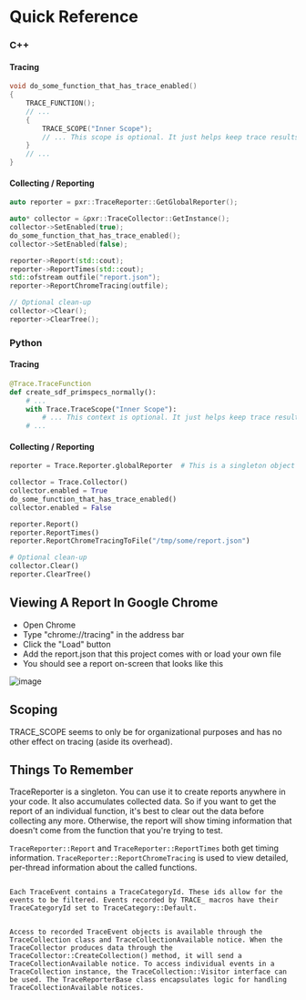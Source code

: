 # Quick Reference
### C++
#### Tracing

```cpp
void do_some_function_that_has_trace_enabled()
{
    TRACE_FUNCTION();
	// ...
    {
        TRACE_SCOPE("Inner Scope");
		// ... This scope is optional. It just helps keep trace results organized
	}
	// ...
}
```


#### Collecting / Reporting
```cpp
auto reporter = pxr::TraceReporter::GetGlobalReporter();

auto* collector = &pxr::TraceCollector::GetInstance();
collector->SetEnabled(true);
do_some_function_that_has_trace_enabled();
collector->SetEnabled(false);

reporter->Report(std::cout);
reporter->ReportTimes(std::cout);
std::ofstream outfile("report.json");
reporter->ReportChromeTracing(outfile);

// Optional clean-up
collector->Clear();
reporter->ClearTree();
```

### Python
#### Tracing
```python
@Trace.TraceFunction
def create_sdf_primspecs_normally():
	# ...
    with Trace.TraceScope("Inner Scope"):
		# ... This context is optional. It just helps keep trace results organized
	# ...
```

#### Collecting / Reporting
```python
reporter = Trace.Reporter.globalReporter  # This is a singleton object

collector = Trace.Collector()
collector.enabled = True
do_some_function_that_has_trace_enabled()
collector.enabled = False

reporter.Report()
reporter.ReportTimes()
reporter.ReportChromeTracingToFile("/tmp/some/report.json")

# Optional clean-up
collector.Clear()
reporter.ClearTree()
```


## Viewing A Report In Google Chrome
- Open Chrome
- Type "chrome://tracing" in the address bar
- Click the "Load" button
- Add the report.json that this project comes with or load your own file
- You should see a report on-screen that looks like this

![image](https://user-images.githubusercontent.com/10103049/66624613-ba587000-eba5-11e9-84f4-d895cb14b3ac.png)


## Scoping
TRACE_SCOPE seems to only be for organizational purposes and has no
other effect on tracing (aside its overhead).


## Things To Remember
TraceReporter is a singleton. You can use it to create reports anywhere
in your code. It also accumulates collected data. So if you want to
get the report of an individual function, it's best to clear out the
data before collecting any more. Otherwise, the report will show timing
information that doesn't come from the function that you're trying to
test.

`TraceReporter::Report` and `TraceReporter::ReportTimes` both get timing
information. `TraceReporter::ReportChromeTracing` is used to view
detailed, per-thread information about the called functions.


```

Each TraceEvent contains a TraceCategoryId. These ids allow for the events to be filtered. Events recorded by TRACE_ macros have their TraceCategoryId set to TraceCategory::Default.


Access to recorded TraceEvent objects is available through the TraceCollection class and TraceCollectionAvailable notice. When the TraceCollector produces data through the TraceCollector::CreateCollection() method, it will send a TraceCollectionAvailable notice. To access individual events in a TraceCollection instance, the TraceCollection::Visitor interface can be used. The TraceReporterBase class encapsulates logic for handling TraceCollectionAvailable notices.

```
